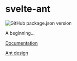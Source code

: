 # svelte-ant

![GitHub package.json version](https://img.shields.io/github/package-json/v/shoobah/ant-svelte)

A beginning...

[Documentation](http://www.ant-svelte.com/)

[Ant design](https://ant.design/docs/spec/introduce)

